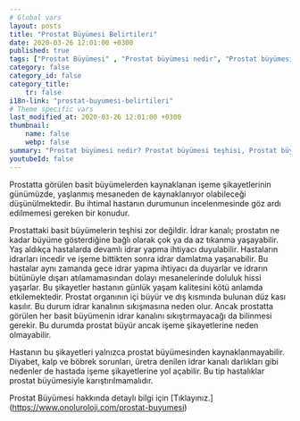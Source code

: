 ```yaml
---
# Global vars
layout: posts
title: "Prostat Büyümesi Belirtileri"
date: 2020-03-26 12:01:00 +0300
published: true
tags: ["Prostat Büyümesi" , "Prostat büyümesi nedir", "Prostat büyümesi teşhisi", " Prostat büyümesi belirtileri", "Prostat büyümesi tedavisi", "Prostat büyümesi Ameliyatı", "Prostat büyümesi ameliyatı ne zaman olunur", " Prostat büyümesi ilaç tedavisi", "Prostat büyümesi şikayetleri", "Prostat neden büyür", "Prostat büyümesi kansere dönüşür mü", "prostat büyümesi açık ameliyatı" , "prostat büyümesi kapalı ameliyatı"]
category: false
category_id: false
category_title:
    tr: false
i18n-link: "prostat-buyumesi-belirtileri"
# Theme specific vars
last_modified_at: 2020-03-26 12:01:00 +0300
thumbnail:
    name: false
    webp: false
summary: "Prostat büyümesi nedir? Prostat büyümesi teşhisi, Prostat büyümesi belirtileri, Prostat büyümesi tedavisi, Prostat büyümesi Ameliyatı, Prostat büyümesi ameliyatı ne zaman olunur? Prostat büyümesi ilaç tedavisi, Prostat büyümesi şikayetleri, Prostat neden büyür? , Prostat büyümesi kansere dönüşür mü? , Prostat büyümesi açık ameliyatı , Prostat büyümesi kapalı ameliyatı "
youtubeId: false
---
```






Prostatta görülen basit büyümelerden kaynaklanan işeme şikayetlerinin günümüzde, yaşlanmış mesaneden de kaynaklanıyor olabileceği düşünülmektedir. Bu ihtimal hastanın durumunun incelenmesinde göz ardı edilmemesi gereken bir konudur.

Prostattaki basit büyümelerin teşhisi zor değildir. İdrar kanalı; prostatın ne kadar büyüme gösterdiğine bağlı olarak çok ya da az tıkanma yaşayabilir. Yaş aldıkça hastalarda devamlı idrar yapma ihtiyacı duyulabilir. Hastaların idrarları incedir ve işeme bittikten sonra idrar damlatma yaşanabilir. Bu hastalar aynı zamanda gece idrar yapma ihtiyacı da duyarlar ve idrarın bütünüyle dışarı atılamamasından dolayı mesanelerinde doluluk hissi yaşarlar. Bu şikayetler hastanın günlük yaşam kalitesini kötü anlamda etkilemektedir. Prostat organının içi büyür ve dış kısmında bulunan düz kası kasılır. Bu durum idrar kanalının sıkışmasına neden olur. Ancak prostatta görülen her basit büyümenin idrar kanalını sıkıştırmayacağı da bilinmesi gerekir. Bu durumda prostat büyür ancak işeme şikayetlerine neden olmayabilir.

Hastanın bu şikayetleri yalnızca prostat büyümesinden kaynaklanmayabilir. Diyabet, kalp ve böbrek sorunları, üretra denilen idrar kanalı darlıkları gibi nedenler de hastada işeme şikayetlerine yol açabilir. Bu tip hastalıklar prostat büyümesiyle karıştırılmamalıdır.


Prostat Büyümesi hakkında detaylı bilgi için [Tıklayınız.] (https://www.onoluroloji.com/prostat-buyumesi)
